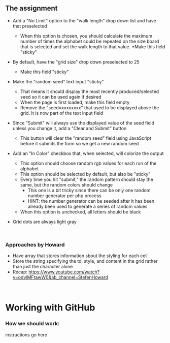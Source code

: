 ## The assignment

* Add a "No Limit" option to the "walk length" drop down list and have that preselected
    * When this option is chosen, you should calculate the maximum number of times the alphabet could be repeated on the size board that is selected and set the walk length to that value.
    *Make this field "sticky"

* By default, have the "grid size" drop down preselected to 25
    * Make this field "sticky"

* Make the "random seed" text input "sticky"
    * That means it should display the most recently produced/selected seed so it can be used again if desired
    * When the page is first loaded, make this field empty
    * Remove the "seed=xxxxxxxx" that used to be displayed above the grid. It is now part of the text input field

* Since "Submit" will always use the displayed value of the seed field unless you change it, add a "Clear and Submit" button
    * This button will clear the "random seed" field using JavaScript before it submits the form so we get a new random seed

* Add an "In Color" checkbox that, when selected, will colorize the output
    * This option should choose random rgb values for each run of the alphabet
    * This option should be selected by default, but also be "sticky"
    * Every time you hit "submit," the random pattern should stay the same, but the random colors should change
        * This one is a bit tricky since there can be only one random number generator per php process
        * HINT: the number generator can be seeded after it has been already been used to generate a series of random values
    * When this option is unchecked, all letters should be black
* Grid dots are always light gray
<br>

### Approaches by Howard
* Have array that stores information sbout the styling for each cell
* Store the string specifying the td, style, and content in the grid rather than just the character alone
* Recap: https://www.youtube.com/watch?v=odviMFtawW0&ab_channel=StefenHoward
<br>

# Working with GitHub
### How we should work:
instructions go here
